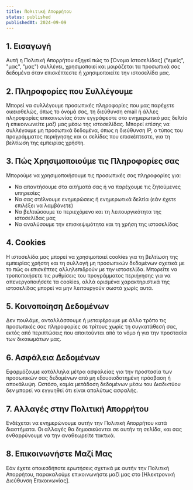```yaml
---
title: Πολιτική Απορρήτου
status: published
publishedAt: 2024-09-09
---
```


## 1. Εισαγωγή

Αυτή η Πολιτική Απορρήτου εξηγεί πώς το [Όνομα Ιστοσελίδας] ("εμείς", "μας", "μας") συλλέγει, χρησιμοποιεί και μοιράζεται τα προσωπικά σας δεδομένα όταν επισκέπτεστε ή χρησιμοποιείτε την ιστοσελίδα μας.

## 2. Πληροφορίες που Συλλέγουμε

Μπορεί να συλλέγουμε προσωπικές πληροφορίες που μας παρέχετε οικειοθελώς, όπως το όνομά σας, τη διεύθυνση email ή άλλες πληροφορίες επικοινωνίας όταν εγγράφεστε στο ενημερωτικό μας δελτίο ή επικοινωνείτε μαζί μας μέσω της ιστοσελίδας. Μπορεί επίσης να συλλέγουμε μη προσωπικά δεδομένα, όπως η διεύθυνση IP, ο τύπος του προγράμματος περιήγησης και οι σελίδες που επισκέπτεστε, για τη βελτίωση της εμπειρίας χρήστη.

## 3. Πώς Χρησιμοποιούμε τις Πληροφορίες σας

Μπορούμε να χρησιμοποιήσουμε τις προσωπικές σας πληροφορίες για:

- Να απαντήσουμε στα αιτήματά σας ή να παρέχουμε τις ζητούμενες υπηρεσίες
- Να σας στέλνουμε ενημερώσεις ή ενημερωτικά δελτία (εάν έχετε επιλέξει να λαμβάνετε)
- Να βελτιώσουμε το περιεχόμενο και τη λειτουργικότητα της ιστοσελίδας μας
- Να αναλύσουμε την επισκεψιμότητα και τη χρήση της ιστοσελίδας

## 4. Cookies

Η ιστοσελίδα μας μπορεί να χρησιμοποιεί cookies για τη βελτίωση της εμπειρίας χρήστη και τη συλλογή μη προσωπικών δεδομένων σχετικά με το πώς οι επισκέπτες αλληλεπιδρούν με την ιστοσελίδα. Μπορείτε να τροποποιήσετε τις ρυθμίσεις του προγράμματος περιήγησης για να απενεργοποιήσετε τα cookies, αλλά ορισμένα χαρακτηριστικά της ιστοσελίδας μπορεί να μην λειτουργούν σωστά χωρίς αυτά.

## 5. Κοινοποίηση Δεδομένων

Δεν πουλάμε, ανταλλάσσουμε ή μεταφέρουμε με άλλο τρόπο τις προσωπικές σας πληροφορίες σε τρίτους χωρίς τη συγκατάθεσή σας, εκτός από περιπτώσεις που απαιτούνται από το νόμο ή για την προστασία των δικαιωμάτων μας.

## 6. Ασφάλεια Δεδομένων

Εφαρμόζουμε κατάλληλα μέτρα ασφαλείας για την προστασία των προσωπικών σας δεδομένων από μη εξουσιοδοτημένη πρόσβαση ή αποκάλυψη. Ωστόσο, καμία μετάδοση δεδομένων μέσω του Διαδικτύου δεν μπορεί να εγγυηθεί ότι είναι απολύτως ασφαλής.

## 7. Αλλαγές στην Πολιτική Απορρήτου

Ενδέχεται να ενημερώνουμε αυτήν την Πολιτική Απορρήτου κατά διαστήματα. Οι αλλαγές θα δημοσιεύονται σε αυτήν τη σελίδα, και σας ενθαρρύνουμε να την αναθεωρείτε τακτικά.

## 8. Επικοινωνήστε Μαζί Μας

Εάν έχετε οποιεσδήποτε ερωτήσεις σχετικά με αυτήν την Πολιτική Απορρήτου, παρακαλούμε επικοινωνήστε μαζί μας στο [Ηλεκτρονική Διεύθυνση Επικοινωνίας].

